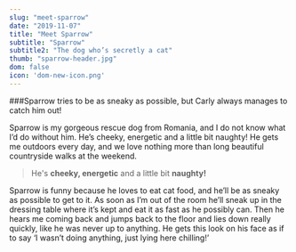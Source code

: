 ```yaml
---
slug: "meet-sparrow"
date: "2019-11-07"
title: "Meet Sparrow"
subtitle: "Sparrow"
subtitle2: "The dog who’s secretly a cat"
thumb: "sparrow-header.jpg"
dom: false
icon: 'dom-new-icon.png'
---
```


###Sparrow tries to be as sneaky as possible, but Carly always manages to catch him out!

Sparrow is my gorgeous rescue dog from Romania, and I do not know what I’d do without him. He’s cheeky, energetic and a little bit naughty! He gets me outdoors every day, and we love nothing more than long beautiful countryside walks at the weekend. 

> He's **cheeky, energetic** and a little bit **naughty!**

Sparrow is funny because he loves to eat cat food, and he’ll be as sneaky as possible to get to it. As soon as I’m out of the room he’ll sneak up in the dressing table where it’s kept and eat it as fast as he possibly can. Then he hears me coming back and jumps back to the floor and lies down really quickly, like he was never up to anything. He gets this look on his face as if to say ‘I wasn’t doing anything, just lying here chilling!’ 
